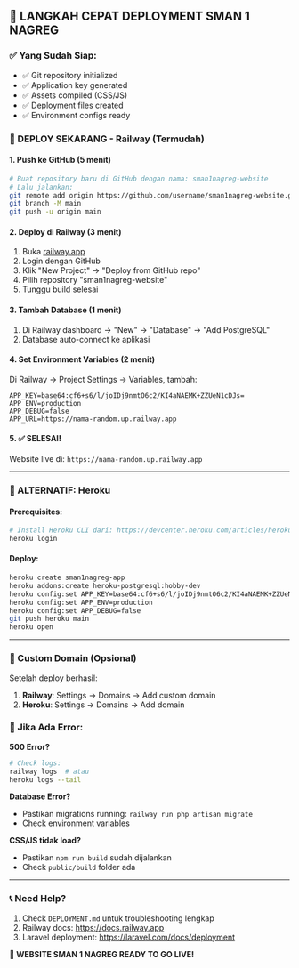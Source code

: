 ## 🎯 LANGKAH CEPAT DEPLOYMENT SMAN 1 NAGREG

### ✅ Yang Sudah Siap:

-   ✅ Git repository initialized
-   ✅ Application key generated
-   ✅ Assets compiled (CSS/JS)
-   ✅ Deployment files created
-   ✅ Environment configs ready

### 🚀 DEPLOY SEKARANG - Railway (Termudah)

#### 1. Push ke GitHub (5 menit)

```bash
# Buat repository baru di GitHub dengan nama: sman1nagreg-website
# Lalu jalankan:
git remote add origin https://github.com/username/sman1nagreg-website.git
git branch -M main
git push -u origin main
```

#### 2. Deploy di Railway (3 menit)

1. Buka [railway.app](https://railway.app)
2. Login dengan GitHub
3. Klik "New Project" → "Deploy from GitHub repo"
4. Pilih repository "sman1nagreg-website"
5. Tunggu build selesai

#### 3. Tambah Database (1 menit)

1. Di Railway dashboard → "New" → "Database" → "Add PostgreSQL"
2. Database auto-connect ke aplikasi

#### 4. Set Environment Variables (2 menit)

Di Railway → Project Settings → Variables, tambah:

```
APP_KEY=base64:cf6+s6/l/joIDj9nmtO6c2/KI4aNAEMK+ZZUeN1cDJs=
APP_ENV=production
APP_DEBUG=false
APP_URL=https://nama-random.up.railway.app
```

#### 5. ✅ SELESAI!

Website live di: `https://nama-random.up.railway.app`

---

### 🔄 ALTERNATIF: Heroku

#### Prerequisites:

```bash
# Install Heroku CLI dari: https://devcenter.heroku.com/articles/heroku-cli
heroku login
```

#### Deploy:

```bash
heroku create sman1nagreg-app
heroku addons:create heroku-postgresql:hobby-dev
heroku config:set APP_KEY=base64:cf6+s6/l/joIDj9nmtO6c2/KI4aNAEMK+ZZUeN1cDJs=
heroku config:set APP_ENV=production
heroku config:set APP_DEBUG=false
git push heroku main
heroku open
```

---

### 📱 Custom Domain (Opsional)

Setelah deploy berhasil:

1. **Railway**: Settings → Domains → Add custom domain
2. **Heroku**: Settings → Domains → Add domain

### 🔧 Jika Ada Error:

**500 Error?**

```bash
# Check logs:
railway logs  # atau
heroku logs --tail
```

**Database Error?**

-   Pastikan migrations running: `railway run php artisan migrate`
-   Check environment variables

**CSS/JS tidak load?**

-   Pastikan `npm run build` sudah dijalankan
-   Check `public/build` folder ada

---

### 📞 Need Help?

1. Check `DEPLOYMENT.md` untuk troubleshooting lengkap
2. Railway docs: https://docs.railway.app
3. Laravel deployment: https://laravel.com/docs/deployment

**🎉 WEBSITE SMAN 1 NAGREG READY TO GO LIVE!**
